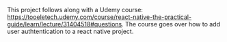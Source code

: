 This project follows along with a Udemy course: https://tooeletech.udemy.com/course/react-native-the-practical-guide/learn/lecture/31404518#questions.
The course goes over how to add user authtentication to a react native project. 
